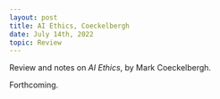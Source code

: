 ```yaml
---
layout: post
title: AI Ethics, Coeckelbergh
date: July 14th, 2022
topic: Review
---
```


Review and notes on *AI Ethics*, by Mark Coeckelbergh.

Forthcoming.
